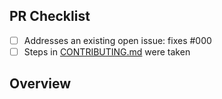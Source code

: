 <!-- 👋 Hi, thanks for sending a PR to vercel-puppeteer-screenshot-api! 💖.
Please fill out all fields below and make sure each item is true and [x] checked.
Otherwise we may not be able to review your PR. -->

## PR Checklist

- [ ] Addresses an existing open issue: fixes #000
- [ ] Steps in [CONTRIBUTING.md](https://github.com/timelessco/vercel-puppeteer-screenshot-api/blob/main/.github/CONTRIBUTING.md) were taken

## Overview

<!-- Description of what is changed and how the code change does that. -->
